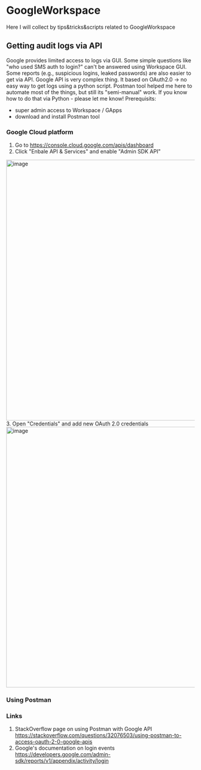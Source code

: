 # GoogleWorkspace
Here I will collect by tips&tricks&scripts related to GoogleWorkspace

## Getting audit logs via API
Google provides limited access to logs via GUI. Some simple questions like "who used SMS auth to login?" can't be answered using Workspace GUI. 
Some reports (e.g., suspicious logins, leaked passwords) are also easier to get via API. 
Google API is very complex thing. It based on OAuth2.0 -> no easy way to get logs using a python script. Postman tool helped me here to automate most of the things, but still its "semi-manual" work. If you know how to do that via Python - please let me know!
Prerequisits:
- super admin access to Workspace / GApps
- download and install Postman tool

### Google Cloud platform
1. Go to https://console.cloud.google.com/apis/dashboard 
2. Click "Enbale API & Services" and enable "Admin SDK API"
<img width="696" alt="image" src="https://user-images.githubusercontent.com/5716798/163975203-5086dd0b-12ff-4261-b5d3-aa4c129156b2.png">
3. Open "Credentials" and add new OAuth 2.0 credentials
<img width="696" alt="image" src="https://user-images.githubusercontent.com/5716798/163975611-9efd192c-9f34-47ac-a0b3-1dcca10d0ce4.png">





### Using Postman


### Links
1. StackOverflow page on using Postman with Google API https://stackoverflow.com/questions/32076503/using-postman-to-access-oauth-2-0-google-apis
2. Google's documentation on login events https://developers.google.com/admin-sdk/reports/v1/appendix/activity/login
